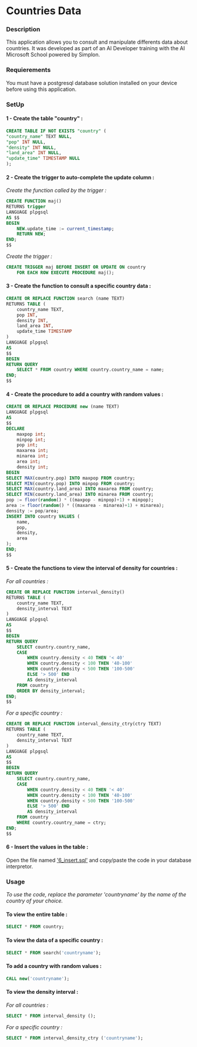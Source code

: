 # Countries Data

### Description
This application allows you to consult and manipulate differents data about countries. It was developed as part of an AI Developer training with the AI Microsoft School powered by Simplon.

### Requierements
You must have a postgresql database solution installed on your device before using this application.

### SetUp
#### 1 - Create the table "country" :
```sql
CREATE TABLE IF NOT EXISTS "country" (
"country_name" TEXT NULL,
"pop" INT NULL,
"density" INT NULL,
"land_area" INT NULL,
"update_time" TIMESTAMP NULL
);
```

#### 2 - Create the trigger to auto-complete the update column :  
*Create the function called by the trigger :*
```sql
CREATE FUNCTION maj()
RETURNS trigger
LANGUAGE plpgsql
AS $$
BEGIN
    NEW.update_time := current_timestamp;
    RETURN NEW;
END;
$$
```
*Create the trigger :*
```sql
CREATE TRIGGER maj BEFORE INSERT OR UPDATE ON country
    FOR EACH ROW EXECUTE PROCEDURE maj();
```

#### 3 - Create the function to consult a specific country data :
```sql
CREATE OR REPLACE FUNCTION search (name TEXT)
RETURNS TABLE (
    country_name TEXT,
    pop INT,
    density INT,
    land_area INT,
    update_time TIMESTAMP
)
LANGUAGE plpgsql
AS
$$
BEGIN
RETURN QUERY
    SELECT * FROM country WHERE country.country_name = name;
END;
$$
```

#### 4 - Create the procedure to add a country with random values :
```sql
CREATE OR REPLACE PROCEDURE new (name TEXT)
LANGUAGE plpgsql
AS
$$
DECLARE 
    maxpop int;
    minpop int;
    pop int;
    maxarea int;
    minarea int;
    area int;
    density int;
BEGIN
SELECT MAX(country.pop) INTO maxpop FROM country;
SELECT MIN(country.pop) INTO minpop FROM country;
SELECT MAX(country.land_area) INTO maxarea FROM country;
SELECT MIN(country.land_area) INTO minarea FROM country;
pop := floor(random() * ((maxpop - minpop)+1) + minpop);
area := floor(random() * ((maxarea - minarea)+1) + minarea);
density := pop/area;
INSERT INTO country VALUES (
    name,
    pop,
    density,
    area
);
END;
$$
```

#### 5 - Create the functions to view the interval of density for countries :
*For all countries :*
```sql
CREATE OR REPLACE FUNCTION interval_density()
RETURNS TABLE (
    country_name TEXT,
    density_interval TEXT
)
LANGUAGE plpgsql
AS
$$
BEGIN
RETURN QUERY
    SELECT country.country_name,
    CASE 
        WHEN country.density < 40 THEN '< 40'
        WHEN country.density < 100 THEN '40-100'
        WHEN country.density < 500 THEN '100-500'
        ELSE '> 500' END
        AS density_interval
    FROM country
    ORDER BY density_interval;
END;
$$
```
*For a specific country :*
```sql
CREATE OR REPLACE FUNCTION interval_density_ctry(ctry TEXT)
RETURNS TABLE (
    country_name TEXT,
    density_interval TEXT
)
LANGUAGE plpgsql
AS
$$
BEGIN
RETURN QUERY
    SELECT country.country_name,
    CASE 
        WHEN country.density < 40 THEN '< 40'
        WHEN country.density < 100 THEN '40-100'
        WHEN country.density < 500 THEN '100-500'
        ELSE '> 500' END
        AS density_interval
    FROM country
    WHERE country.country_name = ctry;
END;
$$
```

#### 6 - Insert the values in the table :  
Open the file named ['6_insert.sql'](https://github.com/Orkaelle/projet4/blob/develop/6_insert.sql) and copy/paste the code in your database interpretor.


### Usage
*To use the code, replace the parameter 'countryname' by the name of the country of your choice.*

#### To view the entire table :
```sql
SELECT * FROM country;
```

#### To view the data of a specific country :
```sql
SELECT * FROM search('countryname');
```

#### To add a country with random values :
```sql
CALL new('countryname');
```

#### To view the density interval :  
*For all countries :*
```sql
SELECT * FROM interval_density ();
```
*For a specific country :*
```sql
SELECT * FROM interval_density_ctry ('countryname');
```



